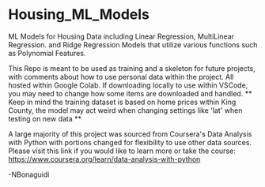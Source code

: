 # Housing_ML_Models
ML Models for Housing Data including Linear Regression, MultiLinear Regression. and Ridge Regression Models that utilize various functions such as Polynomial Features. 


This Repo is meant to be used as training and a skeleton for future projects, with comments about how to use personal data within the project. All hosted within Google Colab.
If downloading locally to use within VSCode, you may need to change how some items are downloaded and handled. ** Keep in mind the training dataset is based on home prices within King County, the model may act weird when changing settings like 'lat' when testing on new data **


A large majority of this project was sourced from Coursera's Data Analysis with Python with portions changed for flexibility to use other data sources. Please visit this link if you would like to learn more or take the course:
https://www.coursera.org/learn/data-analysis-with-python 

-NBonaguidi
